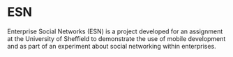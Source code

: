 # ESN
Enterprise Social Networks (ESN) is a project developed for an assignment at the University of Sheffield to demonstrate the use of mobile development and as part of an experiment about social networking within enterprises.

